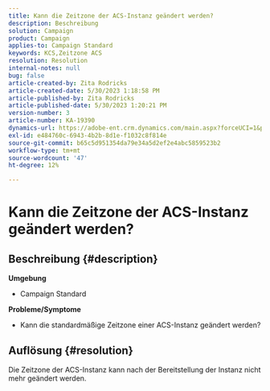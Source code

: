 ```yaml
---
title: Kann die Zeitzone der ACS-Instanz geändert werden?
description: Beschreibung
solution: Campaign
product: Campaign
applies-to: Campaign Standard
keywords: KCS,Zeitzone ACS
resolution: Resolution
internal-notes: null
bug: false
article-created-by: Zita Rodricks
article-created-date: 5/30/2023 1:18:58 PM
article-published-by: Zita Rodricks
article-published-date: 5/30/2023 1:20:21 PM
version-number: 3
article-number: KA-19390
dynamics-url: https://adobe-ent.crm.dynamics.com/main.aspx?forceUCI=1&pagetype=entityrecord&etn=knowledgearticle&id=c0516288-ecfe-ed11-8f6e-6045bd0063aa
exl-id: e484760c-6943-4b2b-8d1e-f1032c8f814e
source-git-commit: b65c5d951354da79e34a5d2ef2e4abc5859523b2
workflow-type: tm+mt
source-wordcount: '47'
ht-degree: 12%

---
```


# Kann die Zeitzone der ACS-Instanz geändert werden?

## Beschreibung {#description}

<b>Umgebung</b>
- Campaign Standard



<b>Probleme/Symptome</b>
- Kann die standardmäßige Zeitzone einer ACS-Instanz geändert werden?



## Auflösung {#resolution}


Die Zeitzone der ACS-Instanz kann nach der Bereitstellung der Instanz nicht mehr geändert werden.
